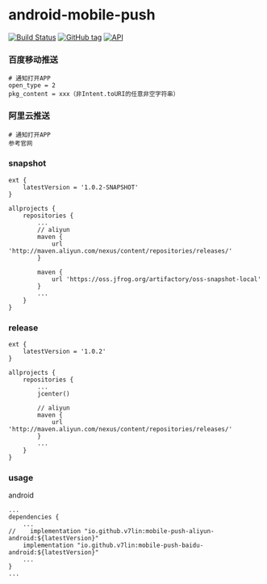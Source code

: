 # android-mobile-push

[![Build Status](https://cloud.drone.io/api/badges/v7lin/android-mobile-push/status.svg)](https://cloud.drone.io/v7lin/android-mobile-push)
[![GitHub tag](https://img.shields.io/github/tag/v7lin/android-mobile-push.svg)](https://github.com/v7lin/android-mobile-push/releases)
[![API](https://img.shields.io/badge/API-14%2B-brightgreen.svg?style=flat)](https://android-arsenal.com/api?level=14)

### 百度移动推送
````
# 通知打开APP
open_type = 2
pkg_content = xxx（非Intent.toURI的任意非空字符串）
````

### 阿里云推送
````
# 通知打开APP
参考官网
````

### snapshot

````
ext {
    latestVersion = '1.0.2-SNAPSHOT'
}

allprojects {
    repositories {
        ...
        // aliyun
        maven {
            url 'http://maven.aliyun.com/nexus/content/repositories/releases/'
        }

        maven {
            url 'https://oss.jfrog.org/artifactory/oss-snapshot-local'
        }
        ...
    }
}
````

### release

````
ext {
    latestVersion = '1.0.2'
}

allprojects {
    repositories {
        ...
        jcenter()

        // aliyun
        maven {
            url 'http://maven.aliyun.com/nexus/content/repositories/releases/'
        }
        ...
    }
}
````

### usage

android
````
...
dependencies {
    ...
//    implementation "io.github.v7lin:mobile-push-aliyun-android:${latestVersion}"
    implementation "io.github.v7lin:mobile-push-baidu-android:${latestVersion}"
    ...
}
...
````
